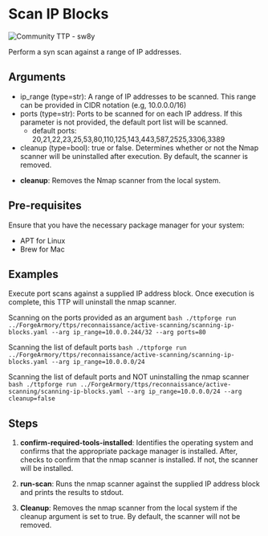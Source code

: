# Scan IP Blocks

![Community TTP - sw8y](https://img.shields.io/badge/Community_TTP-green)

Perform a syn scan against a range of IP addresses.

## Arguments

* ip_range (type=str): A range of IP addresses to be scanned. This range can be provided in CIDR notation (e.g, 10.0.0.0/16)
* ports (type=str): Ports to be scanned for on each IP address. If this parameter is not provided, the default port list
will be scanned.
    * default ports: 20,21,22,23,25,53,80,110,125,143,443,587,2525,3306,3389
* cleanup (type=bool): true or false. Determines whether or not the Nmap scanner will be uninstalled after execution. By default,
the scanner is removed.


- **cleanup**: Removes the Nmap scanner from the local system.

## Pre-requisites

Ensure that you have the necessary package manager for your system:
* APT for Linux
* Brew for Mac

## Examples

Execute port scans against a supplied IP address block. Once execution is
complete, this TTP will uninstall the nmap scanner.

Scanning on the ports provided as an argument
    ```bash
    ./ttpforge run ../ForgeArmory/ttps/reconnaissance/active-scanning/scanning-ip-blocks.yaml --arg ip_range=10.0.0.244/32 --arg ports=80
    ```

Scanning the list of default ports
    ```bash
        ./ttpforge run ../ForgeArmory/ttps/reconnaissance/active-scanning/scanning-ip-blocks.yaml --arg ip_range=10.0.0.0/24
    ```

Scanning the list of default ports and NOT uninstalling the nmap scanner
    ```bash
        ./ttpforge run ../ForgeArmory/ttps/reconnaissance/active-scanning/scanning-ip-blocks.yaml --arg ip_range=10.0.0.0/24 --arg cleanup=false
    ```
## Steps

1. **confirm-required-tools-installed**: Identifies the operating system and confirms that the appropriate package manager
is installed. After, checks to confirm that the nmap scanner is installed. If not, the scanner will be installed.

1. **run-scan**: Runs the nmap scanner against the supplied IP address block and prints the results to stdout.

1. **Cleanup**: Removes the nmap scanner from the local system if the cleanup argument is set to true. By default, the scanner
will not be removed.

